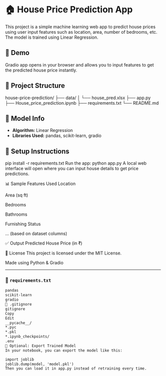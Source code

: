 # 🏠 House Price Prediction App

This project is a simple machine learning web app to predict house prices using user input features such as location, area, number of bedrooms, etc. The model is trained using Linear Regression.

## 🚀 Demo

Gradio app opens in your browser and allows you to input features to get the predicted house price instantly.

## 📂 Project Structure

house-price-prediction/
├── data/
│ └── house_pred.xlsx
├── app.py
├── House_price_prediction.ipynb
├── requirements.txt
└── README.md


## 🧠 Model Info

- **Algorithm:** Linear Regression
- **Libraries Used:** pandas, scikit-learn, gradio

## 🔧 Setup Instructions


pip install -r requirements.txt
Run the app:
python app.py
A local web interface will open where you can input house details to get price predictions.

📊 Sample Features Used
Location

Area (sq ft)

Bedrooms

Bathrooms

Furnishing Status

... (based on dataset columns)

✅ Output
Predicted House Price (in ₹)

📝 License
This project is licensed under the MIT License.

Made  using Python & Gradio



---

### 📄 `requirements.txt`

```txt
pandas
scikit-learn
gradio
📄 .gitignore
gitignore
Copy
Edit
__pycache__/
*.pyc
*.pkl
*.ipynb_checkpoints/
.env
🧠 Optional: Export Trained Model
In your notebook, you can export the model like this:

import joblib
joblib.dump(model, 'model.pkl')
Then you can load it in app.py instead of retraining every time.













